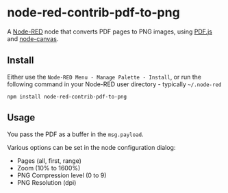 # node-red-contrib-pdf-to-png

A [Node-RED](https://nodered.org/) node that converts PDF pages to PNG images, using [PDF.js](https://mozilla.github.io/pdf.js/) and [node-canvas](https://github.com/Automattic/node-canvas).

## Install

Either use the `Node-RED Menu - Manage Palette - Install`, or run the following command in your Node-RED user directory - typically `~/.node-red`

    npm install node-red-contrib-pdf-to-png

## Usage

You pass the PDF as a buffer in the `msg.payload`.

Various options can be set in the node configuration dialog:

* Pages (all, first, range)
* Zoom (10% to 1600%)
* PNG Compression level (0 to 9)
* PNG Resolution (dpi)